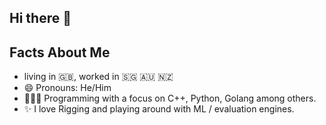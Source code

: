 ## Hi there 👋

## Facts About Me

- living in 🇬🇧, worked in 🇸🇬 🇦🇺 🇳🇿
- 😄 Pronouns: He/Him
- 👨🏽‍💻 Programming with a focus on C++, Python, Golang among others.
- ✨ I love Rigging and playing around with ML / evaluation engines.


